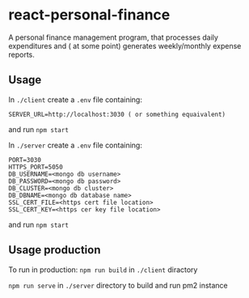 # react-personal-finance
A personal finance management program, that processes daily expenditures and ( at some point) generates weekly/monthly expense reports.

## Usage

In ```./client``` create a ```.env``` file containing:
```
SERVER_URL=http://localhost:3030 ( or something equaivalent) 
```
and run ```npm start```

In ```./server``` create a ```.env``` file containing:
```
PORT=3030
HTTPS_PORT=5050
DB_USERNAME=<mongo db username>
DB_PASSWORD=<mongo db password>
DB_CLUSTER=<mongo db cluster>
DB_DBNAME=<mongo db database name>
SSL_CERT_FILE=<https cert file location>
SSL_CERT_KEY=<https cer key file location>
```
and run ```npm start```

## Usage production

To run in production:
```npm run build``` in ```./client``` diractory

```npm run serve``` in ```./server``` directory to build and run pm2 instance
